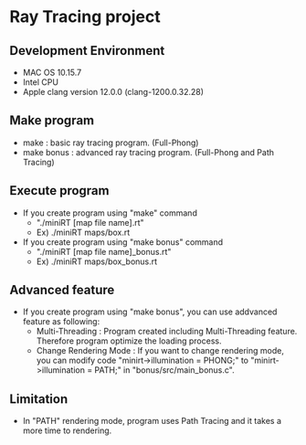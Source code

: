 # Ray Tracing project
## Development Environment
- MAC OS 10.15.7
- Intel CPU
- Apple clang version 12.0.0 (clang-1200.0.32.28)

## Make program
- make : basic ray tracing program. (Full-Phong)
- make bonus : advanced ray tracing program. (Full-Phong and Path Tracing)

## Execute program
- If you create program using "make" command
  - "./miniRT [map file name].rt"
  - Ex) ./miniRT maps/box.rt
- If you create program using "make bonus" command
  - "./miniRT [map file name]_bonus.rt"
  - Ex) ./miniRT maps/box_bonus.rt

## Advanced feature
- If you create program using "make bonus", you can use addvanced feature as following:
  - Multi-Threading : Program created including Multi-Threading feature. Therefore program optimize the loading process.
  - Change Rendering Mode : If you want to change rendering mode, you can modify code "minirt->illumination = PHONG;" to "minirt->illumination = PATH;" in "bonus/src/main_bonus.c".

## Limitation
- In "PATH" rendering mode, program uses Path Tracing and it takes a more time to rendering.
